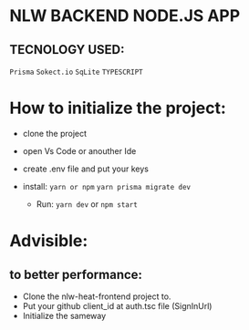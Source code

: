# NLW BACKEND NODE.JS APP

## TECNOLOGY USED:
 ``Prisma``
``Sokect.io``
``SqLite``
``TYPESCRIPT``

# How to initialize the project:

* clone the project
* open Vs Code or anouther Ide
* create .env file and put your keys
* install:
   ``yarn or npm``
  ``yarn prisma migrate dev``

  * Run:
      ``yarn dev`` or ``npm start``
      
# Advisible:
   ## to better performance: 
   * Clone the nlw-heat-frontend project to.
   * Put your github client_id at auth.tsc file (SignInUrl)
   *  Initialize the sameway
   
